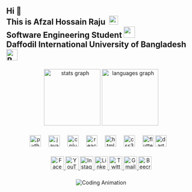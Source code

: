 <h2 align="left"><p>
  Hi 👋<br>
  This is Afzal Hossain Raju &nbsp;<img src="https://github.com/TheDudeThatCode/TheDudeThatCode/blob/master/Assets/Earth.gif" width="24px"> <br>
  Software Engineering Student <img src="https://github.com/TheDudeThatCode/TheDudeThatCode/blob/master/Assets/Developer.gif" width="30px"><br>
  Daffodil International University of Bangladesh <img src="https://upload.wikimedia.org/wikipedia/commons/f/f9/Flag_of_Bangladesh.svg" height="30" alt="Bangladesh Flag" /> </p>
</h2>

###

<div align="center">
  <img src="https://github-readme-stats.vercel.app/api?username=afzalhossainraju100&hide_title=false&hide_rank=false&show_icons=true&include_all_commits=true&count_private=true&disable_animations=false&theme=dracula&locale=en&hide_border=false" height="150" alt="stats graph"  />
  <img src="https://github-readme-stats.vercel.app/api/top-langs?username=afzalhossainraju100&locale=en&hide_title=false&layout=compact&card_width=320&langs_count=5&theme=dracula&hide_border=false" height="150" alt="languages graph"  />
</div>



###



###
<div align="center">

  <img src="https://cdn.jsdelivr.net/gh/devicons/devicon/icons/python/python-original.svg" height="30" alt="python logo"  />
  <img width="12" />
  <img src="https://cdn.jsdelivr.net/gh/devicons/devicon/icons/java/java-original.svg" height="30" alt="java logo"  />
  <img width="12" />
  <img src="https://cdn.jsdelivr.net/gh/devicons/devicon/icons/cplusplus/cplusplus-original.svg" height="30" alt="cplusplus logo"  />
  <img width="12" />
  <img src="https://cdn.jsdelivr.net/gh/devicons/devicon/icons/react/react-original.svg" height="30" alt="react logo"  />
  <img width="12" />
  <img src="https://cdn.jsdelivr.net/gh/devicons/devicon/icons/html5/html5-original.svg" height="30" alt="html5 logo"  />
  <img width="12" />
  <img src="https://cdn.jsdelivr.net/gh/devicons/devicon/icons/css3/css3-original.svg" height="30" alt="css3 logo"  />
  <img width="12" />
  <img src="https://cdn.jsdelivr.net/gh/devicons/devicon/icons/flutter/flutter-original.svg" height="30" alt="flutter logo"  />
  <img src="https://cdn.jsdelivr.net/gh/devicons/devicon/icons/dart/dart-original.svg" height="30" alt="dart logo"  />
  <img width="12" />
</div>

###

<div align="center">
  <a href="https://www.facebook.com/mmafzal.raju" target="_blank">
    <img src="https://img.shields.io/static/v1?message=Facebook&logo=facebook&label=&color=1877F2&logoColor=white&labelColor=&style=for-the-badge" height="35" alt="Facebook" />
  </a>
  <a href="https://www.youtube.com/@afzalhossainraju" target="_blank">
    <img src="https://img.shields.io/static/v1?message=Youtube&logo=youtube&label=&color=FF0000&logoColor=white&labelColor=&style=for-the-badge" height="35" alt="YouTube" />
  </a>
  <a href="https://www.instagram.com/m.m.a.h.raju/" target="_blank">
    <img src="https://img.shields.io/static/v1?message=Instagram&logo=instagram&label=&color=E4405F&logoColor=white&labelColor=&style=for-the-badge" height="35" alt="Instagram" />
  </a>
  <a href="https://www.linkedin.com/in/afzal-hossain-raju/" target="_blank">
    <img src="https://img.shields.io/static/v1?message=LinkedIn&logo=linkedin&label=&color=0077B5&logoColor=white&labelColor=&style=for-the-badge" height="35" alt="LinkedIn" />
  </a>
  <a href="https://x.com/AfzalHossa7558" target="_blank">
    <img src="https://img.shields.io/static/v1?message=X&logo=twitter&label=&color=000000&logoColor=white&labelColor=&style=for-the-badge" height="35" alt="Twitter (X)" />
  </a>
  <a href="mailto:afzalhossainraju0@gmail.com">
    <img src="https://img.shields.io/static/v1?message=Gmail&logo=gmail&label=&color=D14836&logoColor=white&labelColor=&style=for-the-badge" height="35" alt="Gmail" />
  </a>
  <a href="https://judge.beecrowd.com/en/profile/792580" target="_blank">
    <img src="https://img.shields.io/static/v1?message=Beecrowd&logo=codeforces&label=&color=FFA500&logoColor=white&labelColor=&style=for-the-badge" height="35" alt="Beecrowd" />
  </a>
  
</div>

###
<div align="center">

![Coding Animation](https://media.giphy.com/media/qgQUggAC3Pfv687qPC/giphy.gif)

</div>
